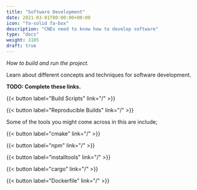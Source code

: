 ```yaml
---
title: "Software Development"
date: 2021-03-01T00:00:00+00:00
icon: "fa-solid fa-box"
description: "CNEs need to know how to develop software"
type: "docs"
weight: 3105
draft: true
---
```


_How to build and run the project._

Learn about different concepts and techniques for software development.

**TODO: Complete these links.**

{{< button label="Build Scripts" link="/" >}}
</br>

{{< button label="Reproducible Builds" link="/" >}}
</br>

Some of the tools you might come across in this are include;

{{< button label="cmake" link="/" >}}
</br>

{{< button label="npm" link="/" >}}
</br>

{{< button label="installtools" link="/" >}}
</br>

{{< button label="cargo" link="/" >}}
</br>

{{< button label="Dockerfile" link="/" >}}
</br>
